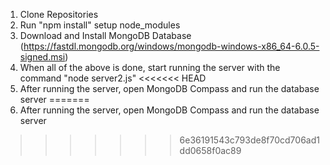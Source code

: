 1. Clone Repositories
2. Run "npm install" setup node_modules
3. Download and Install MongoDB Database (https://fastdl.mongodb.org/windows/mongodb-windows-x86_64-6.0.5-signed.msi)
4. When all of the above is done, start running the server with the command "node server2.js"
<<<<<<< HEAD
5. After running the server, open MongoDB Compass and run the database server
=======
5. After running the server, open MongoDB Compass and run the database server
>>>>>>> 6e36191543c793de8f70cd706ad1dd0658f0ac89
